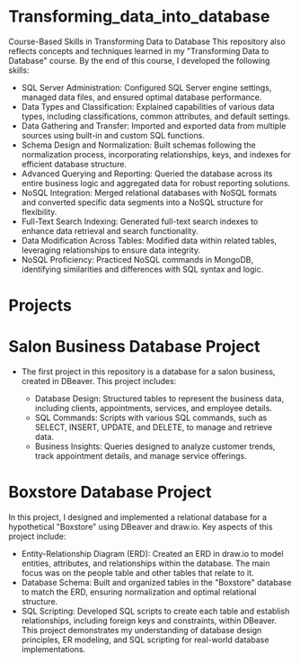 # Transforming_data_into_database
Course-Based Skills in Transforming Data to Database
This repository also reflects concepts and techniques learned in my "Transforming Data to Database" course. By the end of this course, I developed the following skills:

* SQL Server Administration: Configured SQL Server engine settings, managed data files, and ensured optimal database performance.
* Data Types and Classification: Explained capabilities of various data types, including classifications, common attributes, and default settings.
* Data Gathering and Transfer: Imported and exported data from multiple sources using built-in and custom SQL functions.
* Schema Design and Normalization: Built schemas following the normalization process, incorporating relationships, keys, and indexes for efficient database structure.
* Advanced Querying and Reporting: Queried the database across its entire business logic and aggregated data for robust reporting solutions.
* NoSQL Integration: Merged relational databases with NoSQL formats and converted specific data segments into a NoSQL structure for flexibility.
* Full-Text Search Indexing: Generated full-text search indexes to enhance data retrieval and search functionality.
* Data Modification Across Tables: Modified data within related tables, leveraging relationships to ensure data integrity.
* NoSQL Proficiency: Practiced NoSQL commands in MongoDB, identifying similarities and differences with SQL syntax and logic.

# Projects
# Salon Business Database Project
* The first project in this repository is a database for a salon business, created in DBeaver. This project includes:

  * Database Design: Structured tables to represent the business data, including clients, appointments, services, and employee details.
  * SQL Commands: Scripts with various SQL commands, such as SELECT, INSERT, UPDATE, and DELETE, to manage and retrieve data.
  * Business Insights: Queries designed to analyze customer trends, track appointment details, and manage service offerings.
 

# Boxstore Database Project
In this project, I designed and implemented a relational database for a hypothetical "Boxstore" using DBeaver and draw.io. Key aspects of this project include:

  * Entity-Relationship Diagram (ERD): Created an ERD in draw.io to model entities, attributes, and relationships within the database. The main focus was on the people table and other tables that relate to it.
  * Database Schema: Built and organized tables in the "Boxstore" database to match the ERD, ensuring normalization and optimal relational structure.
  * SQL Scripting: Developed SQL scripts to create each table and establish relationships, including foreign keys and constraints, within DBeaver.
This project demonstrates my understanding of database design principles, ER modeling, and SQL scripting for real-world database implementations.
